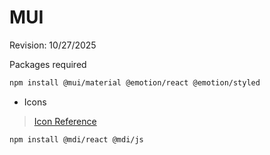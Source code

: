 # MUI

Revision: 10/27/2025

Packages required

``` bash 
npm install @mui/material @emotion/react @emotion/styled
```

- Icons 

> [Icon Reference](https://pictogrammers.com/docs/library/mdi/getting-started/react/)
``` bash 
npm install @mdi/react @mdi/js
```
